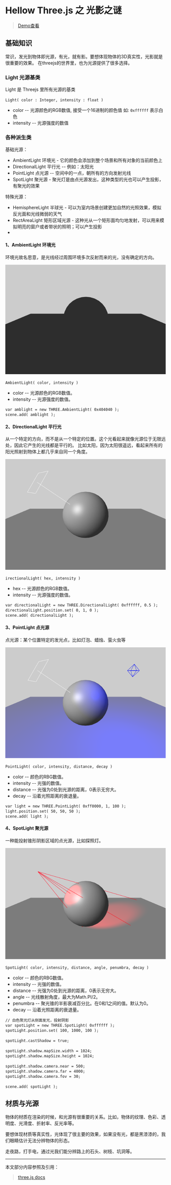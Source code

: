 # Hellow Three.js 之 光影之谜

> [Demo查看](http://codeffe.com/demo/hello-threejs/hello-light.html)

## 基础知识

常识，发光到物体即光源，有光，就有影。要想体现物体的3D真实性，光影就是很重要的效果。 在threejs的世界里，也为光源提供了很多选择。

### Light 光源基类

Light 是 Threejs 里所有光源的基类

`Light( color : Integer, intensity : float )`

- color -- 光源颜色的RGB数值, 接受一个16进制的颜色值 如: `0xffffff` 表示白色
- intensity -- 光源强度的数值

### 各种派生类

基础光源：

- AmbientLight 环境光 - 它的颜色会添加到整个场景和所有对象的当前颜色上
- DirectionalLight 平行光 -- 例如：太阳光
- PointLight 点光源 -- 空间中的一点，朝所有的方向发射光线
- SpotLight 聚光源 - 聚光灯是由点光源发出，这种类型的光也可以产生投影，有聚光的效果

特殊光源：

- HemisphereLight 半球光 - 可以为室内场景创建更加自然的光照效果，模拟反光面和光线微弱的天气
- RectAreaLight 矩形区域光源 - 这种光从一个矩形面均匀地发射，可以用来模拟明亮的窗户或者带状的照明；可以产生投影
-

#### 1、AmbientLight 环境光

环境光故名思意，是光线经过周围环境多次反射而来的光，没有确定的方向。

![AmbientLight](./images/light1.png)

`AmbientLight( color, intensity )`

- color -- 光源颜色的RGB数值。
- intensity -- 光源强度的数值。

```
var amblight = new THREE.AmbientLight( 0x404040 );
scene.add( amblight );
```

#### 2、DirectionalLight 平行光

从一个特定的方向，而不是从一个特定的位置。这个光看起来就像光源位于无限远处，因此它产生的光线都是平行的。 比如太阳，因为太阳很遥远，看起来所有的阳光照射到物体上都几乎来自同一个角度。

![AmbientLight](./images/light2.png)

`irectionalLight( hex, intensity )`

- hex -- 光源颜色的RGB数值。
- intensity -- 光源强度的数值。

```
var directionalLight = new THREE.DirectionalLight( 0xffffff, 0.5 );
directionalLight.position.set( 0, 1, 0 );
scene.add( directionalLight );
```

#### 3、PointLight 点光源

点光源：某个位置特定的发光点，比如灯泡、蜡烛、萤火虫等

![AmbientLight](./images/light3.png)

`PointLight( color, intensity, distance, decay )`

- color -- 颜色的RBG数值。
- intensity -- 光强的数值。
- distance -- 光强为0处到光源的距离，0表示无穷大。
- decay -- 沿着光照距离的衰退量。

```
var light = new THREE.PointLight( 0xff0000, 1, 100 );
light.position.set( 50, 50, 50 );
scene.add( light );
```

#### 4、SpotLight 聚光源

一种能投射锥形阴影区域的点光源，比如探照灯。

![AmbientLight](./images/light4.png)

`SpotLight( color, intensity, distance, angle, penumbra, decay )`

- color -- 颜色的RBG数值。
- intensity -- 光强的数值。
- distance -- 光强为0处到光源的距离，0表示无穷大。
- angle -- 光线散射角度，最大为Math.PI/2。
- penumbra -- 聚光锥的半影衰减百分比。在0和1之间的值。默认为0。
- decay -- 沿着光照距离的衰退量。

```
// 白色聚光灯从侧面发光，投射阴影
var spotLight = new THREE.SpotLight( 0xffffff );
spotLight.position.set( 100, 1000, 100 );

spotLight.castShadow = true;

spotLight.shadow.mapSize.width = 1024;
spotLight.shadow.mapSize.height = 1024;

spotLight.shadow.camera.near = 500;
spotLight.shadow.camera.far = 4000;
spotLight.shadow.camera.fov = 30;

scene.add( spotLight );
```

## 材质与光源

物体的材质在渲染的时候，和光源有很重要的关系。比如，物体的纹理、色彩、透明度、光滑度、折射率、反光率等。

要想体现材质等真实性，光体现了很主要的效果，如果没有光，都是黑漆漆的，我们眼睛估计无法分辨物体的形态。

走夜路，打手电，通过光我们能分辨路上的石头、树枝、坑洞等。

--------------------------------------------------------------------------------

本文部分内容参照及引用：

> [three.js docs](https://threejs.org/docs/index.html#api/lights/AmbientLight)

